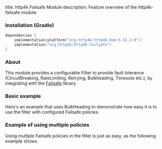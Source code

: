 title: http4k Failsafe Module
description: Feature overview of the http4k-failsafe module

### Installation (Gradle)

```kotlin
dependencies {
    implementation(platform("org.http4k:http4k-bom:5.32.2.0"))
    implementation("org.http4k:http4k-failsafe")
}
```

### About

This module provides a configurable Filter to provide fault tolerance (CircuitBreaking, RateLimiting, Retrying, Bulkheading, Timeouts etc.),
by integrating with the [Failsafe](https://failsafe.dev/) library.

### Basic example [<img class="octocat"/>](https://github.com/http4k/http4k/blob/master/src/docs/guide/reference/failsafe/example_bulkheading.kt)

Here's an example that uses BulkHeading to demonstrate how easy it is to use the filter with configured Failsafe policies.

<script src="https://gist-it.appspot.com/https://github.com/http4k/http4k/blob/master/src/docs/guide/reference/failsafe/example_bulkheading.kt"></script>

### Example of using multiple policies [<img class="octocat"/>](https://github.com/http4k/http4k/blob/master/src/docs/guide/reference/failsafe/example_multiple_policies.kt)

Using multiple Failsafe policies in the filter is just as easy, as the following example shows.

<script src="https://gist-it.appspot.com/https://github.com/http4k/http4k/blob/master/src/docs/guide/reference/failsafe/example_multiple_policies.kt"></script>

